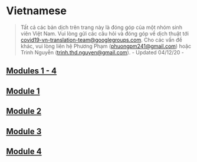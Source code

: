 # Vietnamese

> Tất cả các bản dịch trên trang này là đóng góp của một nhóm sinh viên Việt Nam. Vui lòng gửi các câu hỏi và đóng góp về dịch thuật tới [covid19-vn-translation-team@googlegroups.com](mailto:covid19-vn-translation-team@googlegroups.com). Cho các vấn đề khác, vui lòng liên hệ Phương Phạm \([phuongpm241@gmail.com](mailto:phuongpm241@gmail.com)\) hoặc Trinh Nguyễn \([trinh.thd.nguyen@gmail.com](mailto:trinh.thd.nguyen@gmail.com)\).                                                                                         - Updated 04/12/20 -

## [Modules 1 - 4](https://docs.google.com/document/d/1xVI556Gb9hP94iAOOr0tMlJaq_wLGd3Z6E6sdtSNLkI/edit#)

## [Module 1](https://docs.google.com/document/d/1D1FcPXCFr0rZYVQKcRnvg3f0QBX4wyHCcqLf4mz5Pfo/edit)

## [Module 2](https://docs.google.com/document/d/1HpMj5NKkqwyiRs2m_W0zPW8QBnI4Hu-6Ga8OSB3z2wk/edit)

## [Module 3](https://docs.google.com/document/d/1RFvaxOaAAV_XvJ7oWCVihgJ6hAQ8x2rOVZ-902MUd-Q/edit)

## [Module 4](https://docs.google.com/document/d/12xKDXAuQMLIz6mp6k1-Qdi1xwTDt2wy8fvzbFo4PVcQ/edit)

